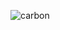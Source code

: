 ![carbon](https://github.com/KrsnaAI/Krsna.AI/assets/133076612/220d7b2b-472a-4515-9cd4-b36eca5b57f7)
